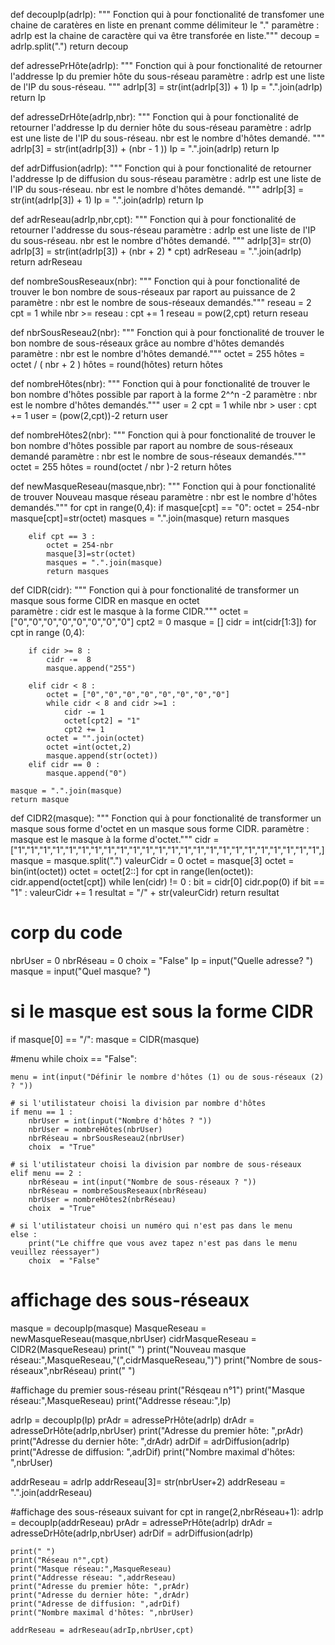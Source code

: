 def decoupIp(adrIp):
    """ Fonction qui à pour fonctionalité de transfomer une chaine de caratères en liste en prenant comme délimiteur le "." 
    paramètre :
                adrIp est la chaine de caractère qui va être transforée en liste."""
    decoup = adrIp.split(".")
    return decoup

def adressePrHôte(adrIp):
    """ Fonction qui à pour fonctionalité de retourner l'addresse Ip du premier hôte du sous-réseau 
    paramètre :
                adrIp est une liste de l'IP du sous-réseau.
                 """
    adrIp[3] = str(int(adrIp[3]) + 1) 
    Ip = ".".join(adrIp)
    return Ip

def adresseDrHôte(adrIp,nbr):
    """ Fonction qui à pour fonctionalité de retourner l'addresse Ip du dernier hôte du sous-réseau 
    paramètre :
                adrIp est une liste de l'IP du sous-réseau.
                nbr est le nombre d'hôtes demandé. 
                 """
    adrIp[3] = str(int(adrIp[3]) + (nbr - 1 ))
    Ip = ".".join(adrIp)
    return Ip

def adrDiffusion(adrIp):
    """ Fonction qui à pour fonctionalité de retourner l'addresse Ip de diffusion du sous-réseau 
    paramètre :
                adrIp est une liste de l'IP du sous-réseau.
                nbr est le nombre d'hôtes demandé. 
                 """
    adrIp[3] = str(int(adrIp[3]) + 1)
    Ip = ".".join(adrIp)
    return Ip

def adrReseau(adrIp,nbr,cpt):
    """ Fonction qui à pour fonctionalité de retourner l'addresse du sous-réseau 
    paramètre :
                adrIp est une liste de l'IP du sous-réseau.
                nbr est le nombre d'hôtes demandé. 
     """
    adrIp[3]= str(0)            
    adrIp[3] = str(int(adrIp[3]) + (nbr + 2) * cpt)
    adrReseau = ".".join(adrIp)
    return adrReseau

def nombreSousReseaux(nbr):
    """ Fonction qui à pour fonctionalité de trouver le bon nombre de sous-réseaux par raport au puissance de 2 
    paramètre :
                nbr est le nombre de sous-réseaux demandés."""
    reseau = 2
    cpt = 1
    while nbr >= reseau :
        cpt += 1
        reseau = pow(2,cpt)
    return reseau 

def nbrSousReseau2(nbr):
    """ Fonction qui à pour fonctionalité de trouver le bon nombre de sous-réseaux grâce au nombre d'hôtes demandés
    paramètre :
                nbr est le nombre d'hôtes demandé."""
    octet = 255
    hôtes = octet / ( nbr + 2 )
    hôtes = round(hôtes)
    return hôtes
    
def nombreHôtes(nbr):
    """ Fonction qui à pour fonctionalité de trouver le bon nombre d'hôtes possible par raport à la forme 2^^n -2 
    paramètre :
                nbr est le nombre d'hôtes demandés."""
    user = 2
    cpt = 1
    while nbr > user :
        cpt += 1
        user = (pow(2,cpt))-2
    return user

def nombreHôtes2(nbr):
    """ Fonction qui à pour fonctionalité de trouver le bon nombre d'hôtes possible par raport au nombre de sous-réseaux demandé
    paramètre :
                nbr est le nombre de sous-réseaux demandés."""
    octet = 255
    hôtes = round(octet / nbr )-2
    return hôtes  

def newMasqueReseau(masque,nbr):
    """ Fonction qui à pour fonctionalité de trouver Nouveau masque réseau 
    paramètre :
                nbr est le nombre d'hôtes demandés."""
    for cpt in range(0,4):
        if masque[cpt] == "0":
            octet = 254-nbr
            masque[cpt]=str(octet)
            masques = ".".join(masque)
            return masques
        
        elif cpt == 3 : 
            octet = 254-nbr
            masque[3]=str(octet)
            masques = ".".join(masque)
            return masques 

def CIDR(cidr):
    """ Fonction qui à pour fonctionalité de transformer un masque sous forme CIDR en masque en octet  
    paramètre :
                cidr est le masque à la forme CIDR."""
    octet = ["0","0","0","0","0","0","0","0"]
    cpt2 = 0
    masque = []
    cidr = int(cidr[1:3])
    for cpt in range (0,4):
        
        if cidr >= 8 :
            cidr -=  8
            masque.append("255")
       
        elif cidr < 8 :
            octet = ["0","0","0","0","0","0","0","0"]
            while cidr < 8 and cidr >=1 :
                cidr -= 1
                octet[cpt2] = "1"
                cpt2 += 1
            octet = "".join(octet)
            octet =int(octet,2)
            masque.append(str(octet))
        elif cidr == 0 :
            masque.append("0")

    masque = ".".join(masque)
    return masque

def CIDR2(masque):
    """ Fonction qui à pour fonctionalité de transformer un masque sous forme d'octet en un masque sous forme CIDR. 
    paramètre :
                masque est le masque à la forme d'octet."""
    cidr = ["1","1","1","1","1","1","1","1","1","1","1","1","1","1","1","1","1","1","1","1","1","1","1","1",]
    masque = masque.split(".")
    valeurCidr = 0 
    octet = masque[3]
    octet = bin(int(octet))
    octet = octet[2::]
    for cpt in range(len(octet)):
        cidr.append(octet[cpt])
    while len(cidr) != 0 :
        bit = cidr[0]
        cidr.pop(0)
        if  bit == "1" :
            valeurCidr += 1 
    resultat = "/" + str(valeurCidr) 
    return resultat

# corp du code 
nbrUser = 0
nbrRéseau = 0
choix  = "False"
Ip = input("Quelle adresse? ")
masque = input("Quel masque? ")


# si le masque est sous la forme CIDR 
if masque[0] == "/": 
    masque = CIDR(masque)


#menu 
while choix == "False": 
    
    menu = int(input("Définir le nombre d'hôtes (1) ou de sous-réseaux (2) ? "))
    
    # si l'utilistateur choisi la division par nombre d'hôtes
    if menu == 1 : 
        nbrUser = int(input("Nombre d'hôtes ? "))
        nbrUser = nombreHôtes(nbrUser)
        nbrRéseau = nbrSousReseau2(nbrUser)
        choix  = "True"
    
    # si l'utilistateur choisi la division par nombre de sous-réseaux
    elif menu == 2 :  
        nbrRéseau = int(input("Nombre de sous-réseaux ? "))
        nbrRéseau = nombreSousReseaux(nbrRéseau)
        nbrUser = nombreHôtes2(nbrRéseau)
        choix  = "True"
    
    # si l'utilistateur choisi un numéro qui n'est pas dans le menu
    else : 
        print("Le chiffre que vous avez tapez n'est pas dans le menu veuillez réessayer")
        choix  = "False"

# affichage des sous-réseaux
masque = decoupIp(masque)
MasqueReseau = newMasqueReseau(masque,nbrUser)
cidrMasqueReseau = CIDR2(MasqueReseau)
print(" ")
print("Nouveau masque réseau:",MasqueReseau,"(",cidrMasqueReseau,")")
print("Nombre de sous-réseaux",nbrRéseau)
print(" ")

#affichage du premier sous-réseau 
print("Résqeau n°1")
print("Masque réseau:",MasqueReseau)
print("Addresse réseau:",Ip) 

adrIp =  decoupIp(Ip) 
prAdr = adressePrHôte(adrIp)
drAdr = adresseDrHôte(adrIp,nbrUser)
print("Adresse du premier hôte: ",prAdr)
print("Adresse du dernier hôte: ",drAdr)
adrDif = adrDiffusion(adrIp)
print("Adresse de diffusion: ",adrDif)
print("Nombre maximal d'hôtes: ",nbrUser)
    
addrReseau = adrIp 
addrReseau[3]= str(nbrUser+2)
addrReseau = ".".join(addrReseau)

#affichage des sous-réseaux suivant 
for cpt in range(2,nbrRéseau+1):
    adrIp =  decoupIp(addrReseau)
    prAdr = adressePrHôte(adrIp)
    drAdr = adresseDrHôte(adrIp,nbrUser)
    adrDif = adrDiffusion(adrIp)
           
    print(" ")
    print("Réseau n°",cpt)
    print("Masque réseau:",MasqueReseau)
    print("Addresse réseau: ",addrReseau)
    print("Adresse du premier hôte: ",prAdr)
    print("Adresse du dernier hôte: ",drAdr)
    print("Adresse de diffusion: ",adrDif)
    print("Nombre maximal d'hôtes: ",nbrUser)    

    addrReseau = adrReseau(adrIp,nbrUser,cpt)
